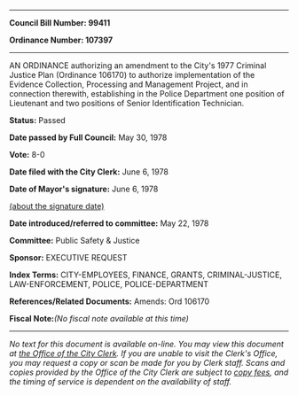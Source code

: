 

********

**Council Bill Number: 99411**
   
**Ordinance Number: 107397**
********

 AN ORDINANCE authorizing an amendment to the City's 1977 Criminal Justice Plan (Ordinance 106170) to authorize implementation of the Evidence Collection, Processing and Management Project, and in connection therewith, establishing in the Police Department one position of Lieutenant and two positions of Senior Identification Technician.

**Status:** Passed
   
**Date passed by Full Council:** May 30, 1978
   
**Vote:** 8-0
   
**Date filed with the City Clerk:** June 6, 1978
   
**Date of Mayor's signature:** June 6, 1978
   
[(about the signature date)](/~public/approvaldate.htm)
   
   
   
**Date introduced/referred to committee:** May 22, 1978
   
**Committee:** Public Safety & Justice
   
**Sponsor:** EXECUTIVE REQUEST
   
   
**Index Terms:** CITY-EMPLOYEES, FINANCE, GRANTS, CRIMINAL-JUSTICE, LAW-ENFORCEMENT, POLICE, POLICE-DEPARTMENT

**References/Related Documents:** Amends: Ord 106170

**Fiscal Note:**_(No fiscal note available at this time)_
********

_No text for this document is available on-line. You may view this document at [the Office of the City Clerk](http://www.seattle.gov/leg/clerk/contactUs.htm). If you are unable to visit the Clerk's Office, you may request a copy or scan be made for you by Clerk staff. Scans and copies provided by the Office of the City Clerk are subject to [copy fees](http://clerk.seattle.gov/~public/clerkfees.htm), and the timing of service is dependent on the availability of staff._

